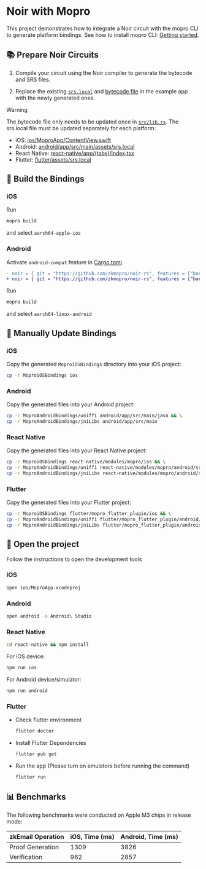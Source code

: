 # Noir with Mopro

This project demonstrates how to integrate a Noir circuit with the mopro CLI to generate platform bindings.
See how to install mopro CLI: [Getting started](https://zkmopro.org/docs/getting-started).

## 📚 Prepare Noir Circuits

1. Compile your circuit using the Noir compiler to generate the bytecode and SRS files.

2. Replace the existing [`srs.local`](./public/srs.local) and [bytecode file](./circuit/zkemail_test.json) in the example app with the newly generated ones.

> [!WARNING]  
> The bytecode file only needs to be updated once in [`src/lib.rs`](https://github.com/zkmopro/mopro-zkemail-nr/blob/1c013fd803179eca7a0f0a14a4df87bc973f6c69/src/lib.rs#L53).
> The srs.local file must be updated separately for each platform:
> - iOS: [ios/MoproApp/ContentView.swift](https://github.com/zkmopro/mopro-zkemail-nr/blob/1c013fd803179eca7a0f0a14a4df87bc973f6c69/ios/MoproApp/ContentView.swift#L93)
> - Android: [android/app/src/main/assets/srs.local](https://github.com/zkmopro/mopro-zkemail-nr/blob/main/android/app/src/main/assets/srs.local)
> - React Native: [react-native/app/(tabs)/index.tsx](https://github.com/zkmopro/mopro-zkemail-nr/blob/1c013fd803179eca7a0f0a14a4df87bc973f6c69/react-native/app/(tabs)/index.tsx#L16)
> - Flutter: [flutter/assets/srs.local](https://github.com/zkmopro/mopro-zkemail-nr/blob/main/flutter/assets/srs.local)

## 🔧 Build the Bindings

### iOS

Run

```sh
mopro build
```

and select `aarch64-apple-ios`

### Android

Activate `android-compat` feature in [Cargo.toml](./Cargo.toml).

```diff
- noir = { git = "https://github.com/zkmopro/noir-rs", features = ["barretenberg"] }
+ noir = { git = "https://github.com/zkmopro/noir-rs", features = ["barretenberg", "android-compat"] }
```

Run

```sh
mopro build
```

and select `aarch64-linux-android`

## 🔄 Manually Update Bindings

### iOS

Copy the generated `MoproiOSBindings` directory into your iOS project:

```sh
cp -r MoproiOSBindings ios
```

### Android

Copy the generated files into your Android project:

```sh
cp -r MoproAndroidBindings/uniffi android/app/src/main/java && \
cp -r MoproAndroidBindings/jniLibs android/app/src/main
```

### React Native

Copy the generated files into your React Native project:

```sh
cp -r MoproiOSBindings react-native/modules/mopro/ios && \
cp -r MoproAndroidBindings/uniffi react-native/modules/mopro/android/src/main/java && \
cp -r MoproAndroidBindings/jniLibs react-native/modules/mopro/android/src/main 
```

### Flutter

Copy the generated files into your Flutter project:

```sh
cp -r MoproiOSBindings flutter/mopro_flutter_plugin/ios && \
cp -r MoproAndroidBindings/uniffi flutter/mopro_flutter_plugin/android/src/main/kotlin && \
cp -r MoproAndroidBindings/jniLibs flutter/mopro_flutter_plugin/android/src/main
```

## 📂 Open the project

Follow the instructions to open the development tools

### iOS

```sh
open ios/MoproApp.xcodeproj
```

### Android

```sh
open android -a Android\ Studio
```

### React Native

```sh
cd react-native && npm install
```

For iOS device:

```sh
npm run ios
```

For Android device/simulator:

```sh
npm run android
```

### Flutter

- Check flutter environment
   ```sh
   flutter doctor 
   ```

- Install Flutter Dependencies
   ```sh
   flutter pub get
   ```

- Run the app (Please turn on emulators before running the command)
   ```sh
   flutter run
   ```

## 📊 Benchmarks

The following benchmarks were conducted on Apple M3 chips in release mode:

| zkEmail Operation | iOS, Time (ms) | Android, Time (ms) |
|-----------|---------------|-------------------|
| Proof Generation | 1309 | 3826 |
| Verification | 962 | 2857 |
